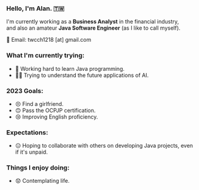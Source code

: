### Hello, I'm Alan. 🇹🇼

I'm currently working as a **Business Analyst** in the financial industry,  
and also an amateur **Java Software Engineer** (as I like to call myself).

📧 Email: twcch1218 [at] gmail.com

### What I'm currently trying:
 - 🤪 Working hard to learn Java programming.
 - 😵‍💫 Trying to understand the future applications of AI.

### 2023 Goals:
 - 😣 Find a girlfriend.
 - 🙃 Pass the OCPJP certification.
 - 😢 Improving English proficiency.

### Expectations:
 - 😑 Hoping to collaborate with others on developing Java projects, even if it's unpaid.

### Things I enjoy doing:
 - 😟 Contemplating life.